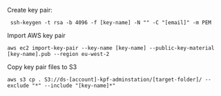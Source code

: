 Create key pair:
```
 ssh-keygen -t rsa -b 4096 -f [key-name] -N "" -C "[email]" -m PEM
 ```
Import AWS key pair
```
aws ec2 import-key-pair --key-name [key-name] --public-key-material [key-name].pub --region eu-west-2
```
Copy key pair files to S3
```
aws s3 cp . S3://ds-[account]-kpf-adminstation/[target-folder]/ --exclude "*" --include "[key-name]*"
```
